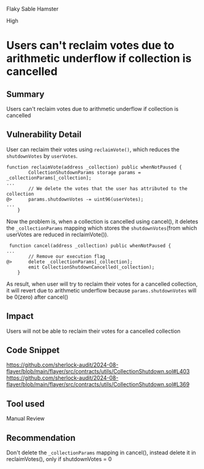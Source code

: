 Flaky Sable Hamster

High

# Users can't reclaim votes due to arithmetic underflow if collection is cancelled

## Summary
Users can't reclaim votes due to arithmetic underflow if collection is cancelled

## Vulnerability Detail
User can reclaim their votes using `reclaimVote()`, which reduces the `shutdownVotes` by `userVotes`.
```solidity
function reclaimVote(address _collection) public whenNotPaused {
        CollectionShutdownParams storage params = _collectionParams[_collection];
...
        // We delete the votes that the user has attributed to the collection
@>      params.shutdownVotes -= uint96(userVotes);
...
    }
```
Now the problem is, when a collection is cancelled using cancel(), it deletes the `_collectionParams` mapping which stores the `shutdownVotes`(from which userVotes are reduced in reclaimVote()). 
```solidity
 function cancel(address _collection) public whenNotPaused {
...
        // Remove our execution flag
@>      delete _collectionParams[_collection];
        emit CollectionShutdownCancelled(_collection);
    }
```

As result, when user will try to reclaim their votes for a cancelled collection, it will revert due to arithmetic underflow because `params.shutdownVotes` will be 0(zero) after cancel()


## Impact
Users will not be able to reclaim their votes for a cancelled collection

## Code Snippet
https://github.com/sherlock-audit/2024-08-flayer/blob/main/flayer/src/contracts/utils/CollectionShutdown.sol#L403
https://github.com/sherlock-audit/2024-08-flayer/blob/main/flayer/src/contracts/utils/CollectionShutdown.sol#L369

## Tool used
Manual Review

## Recommendation
Don't delete the `_collectionParams` mapping in cancel(), instead delete it in reclaimVotes(), only if shutdownVotes = 0